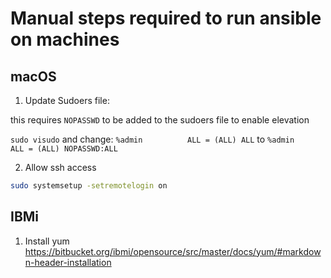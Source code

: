 # Manual steps required to run ansible on machines

## macOS
1. Update Sudoers file:

this requires `NOPASSWD` to be added to the sudoers file to enable elevation

`sudo visudo`
and change:
`%admin          ALL = (ALL) ALL`
to
`%admin          ALL = (ALL) NOPASSWD:ALL`

2. Allow ssh access

```bash
sudo systemsetup -setremotelogin on
```

## IBMi
1. Install yum
https://bitbucket.org/ibmi/opensource/src/master/docs/yum/#markdown-header-installation
